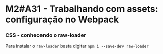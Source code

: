 # M2#A31 - Trabalhando com assets: configuração no Webpack

### CSS - conhecendo o raw-loader

Para instalar o `raw-loader` basta digitar `npm i --save-dev raw-loader`
